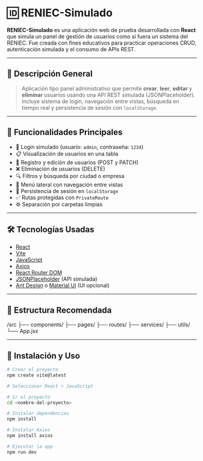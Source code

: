 # 🆔 RENIEC-Simulado

**RENIEC-Simulado** es una aplicación web de prueba desarrollada con **React** que simula un panel de gestión de usuarios como si fuera un sistema del RENIEC. Fue creada con fines educativos para practicar operaciones CRUD, autenticación simulada y el consumo de APIs REST.

---

## 📌 Descripción General

> Aplicación tipo panel administrativo que permite **crear**, **leer**, **editar** y **eliminar** usuarios usando una API REST simulada (JSONPlaceholder). Incluye sistema de login, navegación entre vistas, búsqueda en tiempo real y persistencia de sesión con `localStorage`.

---

## 🚀 Funcionalidades Principales

- 🔐 Login simulado (usuario: `admin`, contraseña: `1234`)
- 📋 Visualización de usuarios en una tabla
- 📝 Registro y edición de usuarios (POST y PATCH)
- ❌ Eliminación de usuarios (DELETE)
- 🔍 Filtros y búsqueda por ciudad o empresa
- 📁 Menú lateral con navegación entre vistas
- 💾 Persistencia de sesión en `localStorage`
- ✅ Rutas protegidas con `PrivateRoute`
- ⚙️ Separación por carpetas limpias

---

## 🛠️ Tecnologías Usadas

- [React](https://reactjs.org/)
- [Vite](https://vitejs.dev/)
- [JavaScript](https://developer.mozilla.org/es/docs/Web/JavaScript)
- [Axios](https://axios-http.com/)
- [React Router DOM](https://reactrouter.com/)
- [JSONPlaceholder](https://jsonplaceholder.typicode.com/users) (API simulada)
- [Ant Design](https://ant.design/) o [Material UI](https://mui.com/) (UI opcional)

---

## 📂 Estructura Recomendada
/src
├── components/
├── pages/
├── routes/
├── services/
├── utils/
└── App.jsx


---

## 🔄 Instalación y Uso

```bash
# Crear el proyecto
npm create vite@latest

# Seleccionar React + JavaScript

# Ir al proyecto
cd <nombre-del-proyecto>

# Instalar dependencias
npm install

# Instalar Axios
npm install axios

# Ejecutar la app
npm run dev
